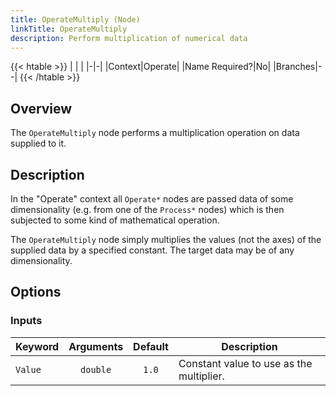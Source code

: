 ```yaml
---
title: OperateMultiply (Node)
linkTitle: OperateMultiply
description: Perform multiplication of numerical data
---
```


{{< htable >}}
| | |
|-|-|
|Context|Operate|
|Name Required?|No|
|Branches|--|
{{< /htable >}}

## Overview

The `OperateMultiply` node performs a multiplication operation on data supplied to it.

## Description

In the "Operate" context all `Operate*` nodes are passed data of some dimensionality (e.g. from one of the `Process*` nodes) which is then subjected to some kind of mathematical operation.

The `OperateMultiply` node simply multiplies the values (not the axes) of the supplied data by a specified constant. The target data may be of any dimensionality.

## Options

### Inputs

|Keyword|Arguments|Default|Description|
|:------|:--:|:-----:|-----------|
|`Value`|`double`|`1.0`|Constant value to use as the multiplier.|
